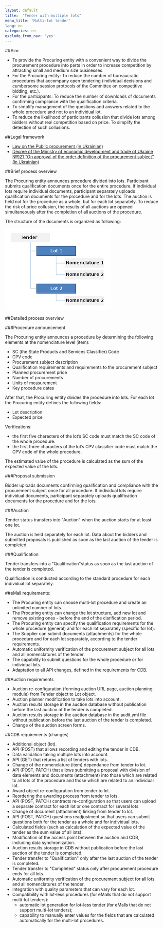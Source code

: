 ```yaml
---
layout: default
title:  "Tender with multiple lots"
menu_title: "Multi-lot tender"
lang: en
categories: en
exclude_from_nav: 'yes'
---
```


##Aim:

* To provide the Procuring entity with a convenient way to divide the procurement procedure into parts in order to increase competition by attracting small and medium size businesses.
* For the Procuring entity: To reduce the number of bureaucratic procedures that accompany open tendering (individual decisions and cumbersome session protocols of the Committee on competitive bidding, etc.).
* For the participants: To reduce the number of downloads of documents confirming compliance with the qualification criteria.
* To simplify management of the questions and answers related to the whole procedure and not to an individual lot.
* To reduce the likelihood of participants collusion that divide lots among bidders without real competition based on price. To simplify the detection of such collusions.



##Legal framework

* [Law on the Public procurement (in Ukrainian)](https://docs.google.com/document/d/1wxHLMOohlCXC14yamFqc_o4f3mJnWC4eXwDZ6F3GaPI/edit?usp=sharing)
* [Decree of the Ministry of economic development and trade of Ukraine №921 “On approval of the order definition of the procurement subject” (in Ukrainian)](http://zakon2.rada.gov.ua/laws/show/z0623-10)

##Brief process overview

The Procuring entity announces procedure divided into lots. Participant submits qualification documents once for the entire procedure. If individual lots require individual documents, participant separately uploads qualification documents for the procedure and for the lots. The auction is held not for the procedure as a whole, but for each lot separately. To reduce the risk of price collusion, the results of all auctions are opened simultaneously after the completion of all auctions of the procedure.

The structure of the documents is organized as following:

![Document structure of Multi-lot tender](/images/multilots/en_multilots.png)

##Detailed process overview

###Procedure announcement

The Procuring entity announces a procedure by determining the following elements at the nomenclature level (item):

* SC (the State Products and Services Classifier) Code
* CPV code
* Procurement subject description
* Qualification requirements and requirements to the procurement subject 
* Planned procurement price
* Number of procurements
* Units of measurement
* Key procedure dates 

After that, the Procuring entity divides the procedure into lots. For each lot the Procuring entity defines the following fields:

* Lot description 
* Expected price

Verifications:

* the first five characters of the lot’s SC code must match the SC code of the whole procedure.
* the first three characters of the lot’s CPV classifier code must match the CPV code of the whole procedure.

The estimated value of the procedure is calculated as the sum of the expected value of the lots.

###Proposal submission

Bidder uploads documents confirming qualification and compliance with the procurement subject once for all procedure. If individual lots require individual documents, participant separately uploads qualification documents for the procedure and for the lots.

###Auction

Tender status transfers into "Auction" when the auction starts for at least one lot.

The auction is held separately for each lot. Data about the bidders and submitted proposals is published 
as soon as the last auction of the tender is completed.

###Qualification

Tender transfers into a "Qualification"status as soon as the last auction of the tender is completed.

Qualification is conducted according to the standard procedure for each individual lot separately.

##eMall requirements:

* The Procuring entity can choose multi-lot procedure and create an unlimited number of lots.
* The Procuring entity can change the lot structure, add new lot and remove existing ones - before the end of the clarification period.
* The Procuring entity can specify the qualification requirements for the whole procedure (general) and for each lot separately (specific for lot).
* The Supplier can submit documents (attachments) for the whole procedure and for each lot separately, according to the tender requirements.
* Automatic uniformity verification of the procurement subject for all lots and all nomenclatures of the tender.
* The capability to submit questions for the whole procedure or for individual lots.
* Adaptation to all API changes, defined in the requirements for CDB.

##Auction requirements

* Auction re-configuration (forming auction URL page, auction planning module) from Tender object to Lot object. 
* Auction planner modification to take lots into account. 
* Auction results storage in the auction database without publication before the last auction of the tender is completed.
* Auction results storage in the auction database in the audit.yml file without publication before the last auction of the tender is completed. 
* Change of the auction screen forms.


##CDB requirements (changes)

* Additional object (lot).
* API (POST) that allows recording and editing the tender in CDB.
* Data validation taking multiple lots into account.
* API (GET) that returns a list of tenders with lots.
* Change of the nomenclature (item) dependance from tender to lot.
* API (POST, PATCH) that allows submitting a proposal with division of data elements and documents (attachment) into those which are related to all lots of the procedure and those which are related to an individual lot.
* Award object re-configuration from tender to lot.
* Reordering the awarding process from tender to lots.
* API (POST, PATCH) contracts re-configuration so that users can upload a separate contract for each lot or one contract for several lots.
* Change of document (attachment) linking from tender to lot.
* API (POST, PATCH) questions readjustment so that users can submit questions both for the tender as a whole and for individual lots.
* Calculated fields (such as calculation of the expected value of the tender as the sum value of all lots).
* Modification of the access point between the auction and CDB, including data synchronization.
* Auction results storage in CDB without publication before the last auction of the tender is completed. 
* Tender transfer to "Qualification" only after the last auction of the tender is completed. 
* Tender transfer to "Completed" status only after procurement procedure ends for all lots.
* Automatic uniformity verification of the procurement subject for all lots and all nomenclatures of the tender.
* Integration with quality parameters that can vary for each lot.
* Compatibility with lot-less procedures (for eMalls that do not support multi-lot tenders):
  * automatic lot generation for lot-less tender (for eMalls that do not support multi-lot tenders);
  * capability to manually enter values for the fields ​​that are calculated automatically for the multi-lot procedures.

